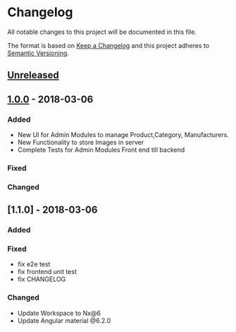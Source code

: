 # Changelog
All notable changes to this project will be documented in this file.

The format is based on [Keep a Changelog](http://keepachangelog.com/en/1.0.0/)
and this project adheres to [Semantic Versioning](http://semver.org/spec/v2.0.0.html).

## [Unreleased]

## [1.0.0] - 2018-03-06
### Added
- New UI for Admin Modules to manage Product,Category, Manufacturers.
- New Functionality to store Images in server
- Complete Tests for Admin Modules Front end till backend

### Fixed

### Changed

## [1.1.0] - 2018-03-06
### Added

### Fixed
- fix e2e test
- fix frontend unit test
- fix CHANGELOG

### Changed
- Update Workspace to Nx@6
- Update Angular material @6.2.0

[Unreleased]: https://gitlab.com/darwinyo-enterprise/Enterprise/tree/dev/master
[1.0.0]: https://gitlab.com/darwinyo-enterprise/Enterprise/tags